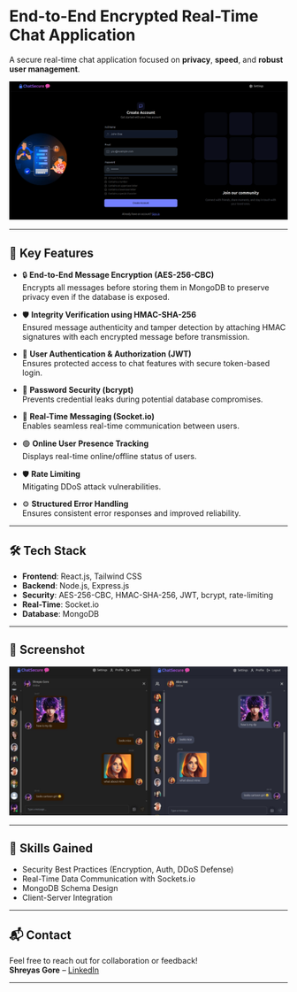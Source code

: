 # End-to-End Encrypted Real-Time Chat Application

A secure real-time chat application focused on **privacy**, **speed**, and **robust user management**.

![Sign Up](Preview.png)

---

## 🚀 Key Features
  
- 🔒 **End-to-End Message Encryption (AES-256-CBC)**  
  Encrypts all messages before storing them in MongoDB to preserve privacy even if the database is exposed.

- 🛡️ **Integrity Verification using HMAC-SHA-256**  
  Ensured message authenticity and tamper detection by attaching HMAC signatures with each encrypted message before transmission.

- 🔐 **User Authentication & Authorization (JWT)**  
  Ensures protected access to chat features with secure token-based login.

- 🔑 **Password Security (bcrypt)**  
  Prevents credential leaks during potential database compromises.

- 💬 **Real-Time Messaging (Socket.io)**  
  Enables seamless real-time communication between users.

- 🟢 **Online User Presence Tracking**  
  Displays real-time online/offline status of users.

- 🛡️ **Rate Limiting**    
  Mitigating DDoS attack vulnerabilities.

- ⚙️ **Structured Error Handling**  
  Ensures consistent error responses and improved reliability.

---

## 🛠️ Tech Stack

- **Frontend**: React.js, Tailwind CSS  
- **Backend**: Node.js, Express.js  
- **Security**: AES-256-CBC, HMAC-SHA-256, JWT, bcrypt, rate-limiting  
- **Real-Time**: Socket.io  
- **Database**: MongoDB

---

## 📸 Screenshot

![Chats](ChatSecure.png)

---

## 🧠 Skills Gained

- Security Best Practices (Encryption, Auth, DDoS Defense)
- Real-Time Data Communication with Sockets.io
- MongoDB Schema Design
- Client-Server Integration

---

## 📬 Contact

Feel free to reach out for collaboration or feedback!  
**Shreyas Gore** – [LinkedIn](https://linkedin.com/in/shreyas-gore)

---
